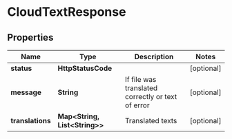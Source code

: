 

# CloudTextResponse


## Properties

| Name | Type | Description | Notes |
|------------ | ------------- | ------------- | -------------|
|**status** | **HttpStatusCode** |  |  [optional] |
|**message** | **String** | If file was translated correctly or text of error |  [optional] |
|**translations** | **Map&lt;String, List&lt;String&gt;&gt;** | Translated texts |  [optional] |



